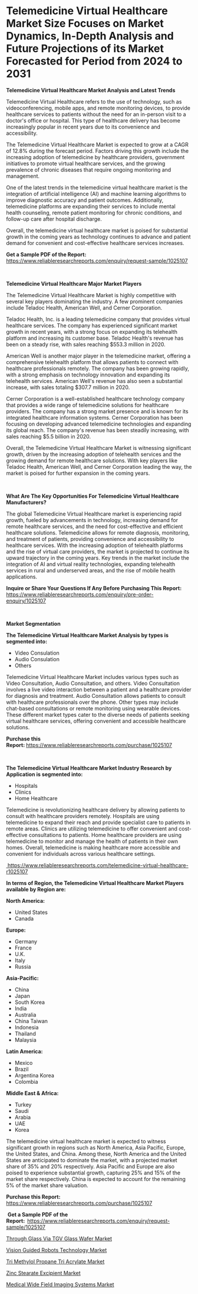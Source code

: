 <p><h1>Telemedicine Virtual Healthcare Market Size Focuses on Market Dynamics, In-Depth Analysis and Future Projections of its Market Forecasted for Period from 2024 to 2031</h1></p><p><strong>Telemedicine Virtual Healthcare Market Analysis and Latest Trends</strong></p>
<p><p>Telemedicine Virtual Healthcare refers to the use of technology, such as videoconferencing, mobile apps, and remote monitoring devices, to provide healthcare services to patients without the need for an in-person visit to a doctor's office or hospital. This type of healthcare delivery has become increasingly popular in recent years due to its convenience and accessibility.</p><p>The Telemedicine Virtual Healthcare Market is expected to grow at a CAGR of 12.8% during the forecast period. Factors driving this growth include the increasing adoption of telemedicine by healthcare providers, government initiatives to promote virtual healthcare services, and the growing prevalence of chronic diseases that require ongoing monitoring and management.</p><p>One of the latest trends in the telemedicine virtual healthcare market is the integration of artificial intelligence (AI) and machine learning algorithms to improve diagnostic accuracy and patient outcomes. Additionally, telemedicine platforms are expanding their services to include mental health counseling, remote patient monitoring for chronic conditions, and follow-up care after hospital discharge.</p><p>Overall, the telemedicine virtual healthcare market is poised for substantial growth in the coming years as technology continues to advance and patient demand for convenient and cost-effective healthcare services increases.</p></p>
<p><strong>Get a Sample PDF of the Report:&nbsp;</strong> <a href="https://www.reliableresearchreports.com/enquiry/request-sample/1025107">https://www.reliableresearchreports.com/enquiry/request-sample/1025107</a></p>
<p>&nbsp;</p>
<p><strong>Telemedicine Virtual Healthcare Major Market Players</strong></p>
<p><p>The Telemedicine Virtual Healthcare Market is highly competitive with several key players dominating the industry. A few prominent companies include Teladoc Health, American Well, and Cerner Corporation.</p><p>Teladoc Health, Inc. is a leading telemedicine company that provides virtual healthcare services. The company has experienced significant market growth in recent years, with a strong focus on expanding its telehealth platform and increasing its customer base. Teladoc Health's revenue has been on a steady rise, with sales reaching $553.3 million in 2020.</p><p>American Well is another major player in the telemedicine market, offering a comprehensive telehealth platform that allows patients to connect with healthcare professionals remotely. The company has been growing rapidly, with a strong emphasis on technology innovation and expanding its telehealth services. American Well's revenue has also seen a substantial increase, with sales totaling $307.7 million in 2020.</p><p>Cerner Corporation is a well-established healthcare technology company that provides a wide range of telemedicine solutions for healthcare providers. The company has a strong market presence and is known for its integrated healthcare information systems. Cerner Corporation has been focusing on developing advanced telemedicine technologies and expanding its global reach. The company's revenue has been steadily increasing, with sales reaching $5.5 billion in 2020.</p><p>Overall, the Telemedicine Virtual Healthcare Market is witnessing significant growth, driven by the increasing adoption of telehealth services and the growing demand for remote healthcare solutions. With key players like Teladoc Health, American Well, and Cerner Corporation leading the way, the market is poised for further expansion in the coming years.</p></p>
<p>&nbsp;</p>
<p><strong>What Are The Key Opportunities For Telemedicine Virtual Healthcare Manufacturers?</strong></p>
<p><p>The global Telemedicine Virtual Healthcare market is experiencing rapid growth, fueled by advancements in technology, increasing demand for remote healthcare services, and the need for cost-effective and efficient healthcare solutions. Telemedicine allows for remote diagnosis, monitoring, and treatment of patients, providing convenience and accessibility to healthcare services. With the increasing adoption of telehealth platforms and the rise of virtual care providers, the market is projected to continue its upward trajectory in the coming years. Key trends in the market include the integration of AI and virtual reality technologies, expanding telehealth services in rural and underserved areas, and the rise of mobile health applications.</p></p>
<p><strong>Inquire or Share Your Questions If Any Before Purchasing This Report:</strong> <a href="https://www.reliableresearchreports.com/enquiry/pre-order-enquiry/1025107">https://www.reliableresearchreports.com/enquiry/pre-order-enquiry/1025107</a></p>
<p>&nbsp;</p>
<p><strong>Market Segmentation</strong></p>
<p><strong>The Telemedicine Virtual Healthcare Market Analysis by types is segmented into:</strong></p>
<p><ul><li>Video Consulation</li><li>Audio Consulation</li><li>Others</li></ul></p>
<p><p>Telemedicine Virtual Healthcare Market includes various types such as Video Consultation, Audio Consultation, and others. Video Consultation involves a live video interaction between a patient and a healthcare provider for diagnosis and treatment. Audio Consultation allows patients to consult with healthcare professionals over the phone. Other types may include chat-based consultations or remote monitoring using wearable devices. These different market types cater to the diverse needs of patients seeking virtual healthcare services, offering convenient and accessible healthcare solutions.</p></p>
<p><strong>Purchase this Report:&nbsp;</strong><a href="https://www.reliableresearchreports.com/purchase/1025107">https://www.reliableresearchreports.com/purchase/1025107</a></p>
<p>&nbsp;</p>
<p><strong>The Telemedicine Virtual Healthcare Market Industry Research by Application is segmented into:</strong></p>
<p><ul><li>Hospitals</li><li>Clinics</li><li>Home Healthcare</li></ul></p>
<p><p>Telemedicine is revolutionizing healthcare delivery by allowing patients to consult with healthcare providers remotely. Hospitals are using telemedicine to expand their reach and provide specialist care to patients in remote areas. Clinics are utilizing telemedicine to offer convenient and cost-effective consultations to patients. Home healthcare providers are using telemedicine to monitor and manage the health of patients in their own homes. Overall, telemedicine is making healthcare more accessible and convenient for individuals across various healthcare settings.</p></p>
<p><a href="https://www.reliableresearchreports.com/telemedicine-virtual-healthcare-r1025107">&nbsp;https://www.reliableresearchreports.com/telemedicine-virtual-healthcare-r1025107</a></p>
<p><strong>In terms of Region, the Telemedicine Virtual Healthcare Market Players available by Region are:</strong></p>
<p>
    <p> <strong> North America: </strong>
        <ul>
            <li>United States</li>
            <li>Canada</li>
        </ul>
        </p> 
    <p> <strong> Europe: </strong>
        <ul>
            <li>Germany</li>
            <li>France</li>
            <li>U.K.</li>
            <li>Italy</li>
            <li>Russia</li>
        </ul>
        </p> 
    <p> <strong> Asia-Pacific: </strong>
        <ul>
            <li>China</li>
            <li>Japan</li>
            <li>South Korea</li>
            <li>India</li>
            <li>Australia</li>
            <li>China Taiwan</li>
            <li>Indonesia</li>
            <li>Thailand</li>
            <li>Malaysia</li>
        </ul>
        </p> 
    <p> <strong> Latin America: </strong>
        <ul>
            <li>Mexico</li>
            <li>Brazil</li>
            <li>Argentina Korea</li>
            <li>Colombia</li>
        </ul>
        </p> 
    <p> <strong> Middle East & Africa: </strong>
        <ul>
            <li>Turkey</li>
            <li>Saudi</li>
            <li>Arabia</li>
            <li>UAE</li>
            <li>Korea</li>
        </ul>
    </p>
    </p>
<p><p>The telemedicine virtual healthcare market is expected to witness significant growth in regions such as North America, Asia Pacific, Europe, the United States, and China. Among these, North America and the United States are anticipated to dominate the market, with a projected market share of 35% and 20% respectively. Asia Pacific and Europe are also poised to experience substantial growth, capturing 25% and 15% of the market share respectively. China is expected to account for the remaining 5% of the market share valuation.</p></p>
<p><strong>Purchase this Report: </strong><a href="https://www.reliableresearchreports.com/purchase/1025107">https://www.reliableresearchreports.com/purchase/1025107</a></p>
<p>&nbsp;<strong>Get a Sample PDF of the Report:&nbsp;&nbsp;</strong><a href="https://www.reliableresearchreports.com/enquiry/request-sample/1025107">https://www.reliableresearchreports.com/enquiry/request-sample/1025107</a></p>
<p><strong></strong></p>
<p><p><a href="https://www.linkedin.com/pulse/deep-dive-through-glass-via-tgv-wafer-market-itstrends-segmentation-x4mue?trackingId=XsbVOJ44SX29KeAwMjqhWQ%3D%3D">Through Glass Via TGV Glass Wafer Market</a></p><p><a href="https://github.com/juancolorado15/Market-Research-Report-List-4/blob/main/vision-guided-robots-technology-market.md">Vision Guided Robots Technology Market</a></p><p><a href="https://www.linkedin.com/pulse/tri-methylol-propane-acrylate-market-growth-outlook-from-2024-5cqqf?trackingId=3%2Bb84YXvS52s%2BZwCL5oAVg%3D%3D">Tri Methylol Propane Tri Acrylate Market</a></p><p><a href="https://www.linkedin.com/pulse/zinc-stearate-excipient-market-share-size-trends-industry-analysis-vqwof?trackingId=Jp07ofTVQAa8SOtLy6i%2Fig%3D%3D">Zinc Stearate Excipient Market</a></p><p><a href="https://github.com/dx0328/Market-Research-Report-List-4/blob/main/medical-wide-field-imaging-systems-market.md">Medical Wide Field Imaging Systems Market</a></p></p>